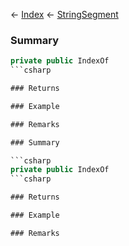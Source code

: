 ← [Index](Api-Index) ← [StringSegment](VRage.Game.ModAPI.Ingame.Utilities.StringSegment)

### Summary

```csharp
private public IndexOf
```csharp

### Returns

### Example

### Remarks

### Summary

```csharp
private public IndexOf
```csharp

### Returns

### Example

### Remarks

